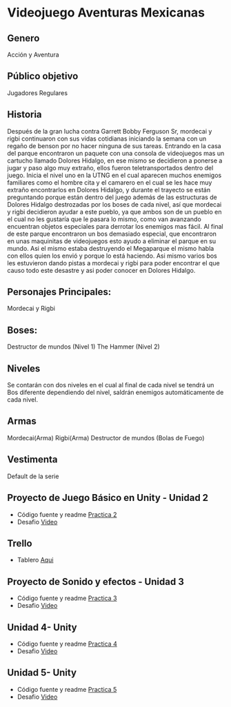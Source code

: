 # Videojuego Aventuras Mexicanas


## Genero
Acción y Aventura 
## Público objetivo 
Jugadores Regulares


## Historia
Después de la gran lucha contra Garrett Bobby Ferguson Sr, mordecai y rigbi continuaron con sus vidas cotidianas iniciando la semana con un regaño de benson por no hacer ninguna de sus tareas. Entrando en la casa del parque encontraron un paquete con una consola de videojuegos mas un cartucho llamado Dolores Hidalgo, en ese mismo se decidieron a ponerse a jugar y paso algo muy extraño, ellos fueron teletransportados dentro del juego. Inicia el nivel uno en la UTNG en el cual aparecen muchos enemigos familiares como el hombre cita y el camarero en el cual se les hace muy extraño encontrarlos en Dolores Hidalgo, y durante el trayecto se están preguntando porque están dentro del juego además de las estructuras de Dolores Hidalgo destrozadas por los boses de cada nivel, así que mordecai y rigbi decidieron ayudar a este pueblo, ya que ambos son de un pueblo en el cual no les gustaría que le pasara lo mismo, como van avanzando encuentran objetos especiales para derrotar los enemigos mas fácil. Al final de este parque encontraron un bos demasiado especial, que encontraron en unas maquinitas de videojuegos esto ayudo a eliminar el parque en su mundo. Asi el mismo estaba destruyendo el Megaparque el mismo habla con ellos quien los envió y porque lo está haciendo. Asi mismo varios bos les estuvieron dando pistas a mordecai y rigbi para poder encontrar el que causo todo este desastre y asi poder conocer en Dolores Hidalgo. 

## Personajes Principales: 
Mordecai y Rigbi  


## Boses: 
Destructor de mundos (Nivel 1) 
The Hammer (Nivel 2) 


## Niveles 
Se contarán con dos niveles en el cual al final de cada nivel se tendrá un Bos diferente dependiendo del nivel, saldrán enemigos automáticamente de cada nivel.	 
## Armas 
Mordecai(Arma)
Rigbi(Arma)
Destructor de mundos (Bolas de Fuego) 

## Vestimenta 
Default de la serie 

## Proyecto de Juego Básico en Unity - Unidad 2
- Código fuente y readme [Practica 2](https://github.com/JulioJohan/AventurasMexicanas/tree/main/Lecci%C3%B3n%202%20Basic%20GamePlay)
- Desafio [Video](https://drive.google.com/file/d/1UNx4tGB9dsWdXCXS7x30FqwJ6ABfBT4z/view?usp=sharing)

## Trello
- Tablero [Aqui](https://trello.com/invite/b/Ok4L7T91/ATTI7d1aba406455b2035020247b6df8b633E72E987D/sprint-0-animaciones-de-los-personajes)

## Proyecto de Sonido y efectos - Unidad 3
- Código fuente y readme [Practica 3](https://github.com/JulioJohan/AventurasMexicanas/tree/development/Lecci%C3%B3n%203%20Sound%20and%20Efffects)
- Desafio [Video](https://drive.google.com/file/d/1enr9l6jo4uO05N2u84ZBJVrUW55dNFG9/view?usp=share_link)

## Unidad 4- Unity
- Código fuente y readme [Practica 4](https://github.com/JulioJohan/AventurasMexicanas/tree/main/Lecci%C3%B3n%204%20GamePlay%20Mechanics)
- Desafio [Video](https://drive.google.com/drive/folders/11d9p3senxgmExFIflJvdNRYO5JAIJCls?usp=share_link)

## Unidad 5- Unity
- Código fuente y readme [Practica 5](https://github.com/JulioJohan/AventurasMexicanas/tree/main/Lecci%C3%B3n%205%20User%20Interface)
- Desafio [Video](https://drive.google.com/file/d/1P94ZAQyizSTLHFwRmFbRz9c1QrNRrKsq/view?usp=sharing)

